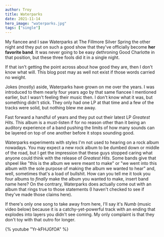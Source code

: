 ```yaml
---
author: Troy
title: Waterparks
date: 2021-11-14
hero_image: "waterparks.jpg"
tags: ["single"]
---
```


<!-- @format -->

My fiancee and I saw Waterparks at The Fillmore Silver Spring the other night and they put on such a good show that they've officially become **her favorite band**. It was never going to be easy dethroning Good Charlotte in that position, but these three fools did it in a single night.

<!-- excerpt -->

If that isn't getting the point across about how good they are, then I don't know what will. This blog post may as well not exist if those words carried no weight.

Jokes (mostly) aside, Waterparks have grown on me over the years. I was introduced to them nearly four years ago by that same fiancee I mentioned earlier, but I wasn't feeling their music then. I don't know what it was, but something didn't stick. They only had one LP at that time and a few of the tracks were solid, but nothing blew me away.

Fast forward a handful of years and they put out their latest LP _Greatest Hits_. This album is a must-listen if for no reason other than it being an auditory experience of a band pushing the limits of how many sounds can be layered on top of one another before it stops sounding good.

Waterparks experiments with styles I'm not used to hearing on a rock album nowadays. You may expect a new rock album to be dumbed down or middle of the road, but I get the impression that these guys stopped caring what anyone could think with the release of _Greatest Hits_. Some bands give that shpeel like "this is the album we were meant to make" or "we went into this album with the sole purpose of making the album we wanted to hear" and, well, sometimes that's a load of bullshit. How can you tell me it took you four albums to _finally_ make the album you wanted to make, insert band name here? On the contrary, Waterparks does actually come out with an album that rings true to those statements (I haven't checked to see if they've made those claims here).

If there's only one song to take away from here, I'll say it's _Numb_ (music video below) because it is a catchy-yet-powerful track with an ending that explodes into layers you didn't see coming. My only complaint is that they don't toy with that outro for longer.

{% youtube "Yr-kFHJGfOA" %}
